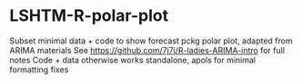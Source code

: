 # LSHTM-R-polar-plot
Subset minimal data + code to show forecast pckg polar plot, adapted from ARIMA materials
See https://github.com/7j7j/R-ladies-ARIMA-intro for full notes
Code + data otherwise works standalone, apols for minimal formatting fixes
